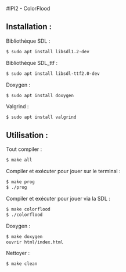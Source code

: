 #IPI2 - ColorFlood


## Installation :

Bibliothèque SDL :
```sh
$ sudo apt install libsdl1.2-dev
```

Bibliothèque SDL_ttf :
```sh
$ sudo apt install libsdl-ttf2.0-dev
```

Doxygen :
```sh
$ sudo apt install doxygen
```

Valgrind :
```
$ sudo apt install valgrind
```


## Utilisation :

Tout compiler :
```sh
$ make all
```

Compiler et exécuter pour jouer sur le terminal :
```sh
$ make prog
$ ./prog
```

Compiler et exécuter pour jouer via la SDL :
```sh
$ make colorflood
$ ./colorflood
```

Doxygen :
```sh
$ make doxygen
ouvrir html/index.html
```

Nettoyer :
```sh
$ make clean
```

